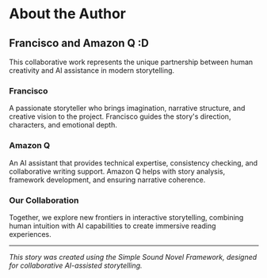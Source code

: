 # About the Author

## Francisco and Amazon Q :D

This collaborative work represents the unique partnership between human creativity and AI assistance in modern storytelling.

### Francisco
A passionate storyteller who brings imagination, narrative structure, and creative vision to the project. Francisco guides the story's direction, characters, and emotional depth.

### Amazon Q
An AI assistant that provides technical expertise, consistency checking, and collaborative writing support. Amazon Q helps with story analysis, framework development, and ensuring narrative coherence.

### Our Collaboration
Together, we explore new frontiers in interactive storytelling, combining human intuition with AI capabilities to create immersive reading experiences.

---

*This story was created using the Simple Sound Novel Framework, designed for collaborative AI-assisted storytelling.*